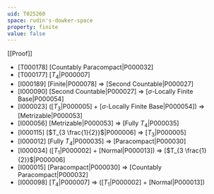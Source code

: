 ```yaml
---
uid: T025260
space: rudin's-dowker-space
property: finite
value: false
---
```

[[Proof]]

* [T000178] [Countably Paracompact|P000032]
* [T000177] [$T_4$|P000007]
* [I000189] [Finite|P000078] => [Second Countable|P000027]
* [I000090] [Second Countable|P000027] => [$\sigma$-Locally Finite Base|P000054]
* [I000023] ([$T_3$|P000005] + [$\sigma$-Locally Finite Base|P000054]) => [Metrizable|P000053]
* [I000056] [Metrizable|P000053] => [Fully $T_4$|P000035]
* [I000115] [$T_{3 \frac{1}{2}}$|P000006] => [$T_3$|P000005]
* [I000012] [Fully $T_4$|P000035] => [Paracompact|P000030]
* [I000034] ([$T_1$|P000002] + [Normal|P000013]) => [$T_{3 \frac{1}{2}}$|P000006]
* [I000015] [Paracompact|P000030] => [Countably Paracompact|P000032]
* [I000098] [$T_4$|P000007] => ([$T_1$|P000002] + [Normal|P000013])

